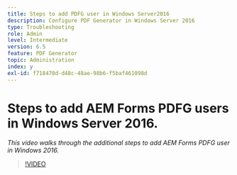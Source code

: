 ```yaml
---
title: Steps to add PDFG user in Windows Server2016
description: Configure PDF Generator in Windows Server 2016
type: Troubleshooting
role: Admin
level: Intermediate
version: 6.5
feature: PDF Generator
topic: Administration
index: y
exl-id: f718470d-d48c-48ae-98b6-f5baf461098d
---
```

# Steps to add AEM Forms PDFG users in Windows Server 2016.

*This video walks through the additional steps to add AEM Forms PDFG user in Windows 2016.*

>[!VIDEO](https://video.tv.adobe.com/v/335479?quality=12&learn=on)
